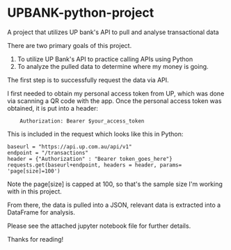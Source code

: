 # UPBANK-python-project
A project that utilizes UP bank's API to pull and analyse transactional data

There are two primary goals of this project. 

1. To utilize UP Bank's API to practice calling APIs using Python
2. To analyze the pulled data to determine where my money is going. 

The first step is to successfully request the data via API.

I first needed to obtain my personal access token from UP, which was done via scanning a QR code with the app. 
Once the personal access token was obtained, it is put into a header:

 		Authorization: Bearer $your_access_token

This is included in the request which looks like this in Python:

    baseurl = "https://api.up.com.au/api/v1"
    endpoint = "/transactions"
    header = {"Authorization" : "Bearer token_goes_here"}
    requests.get(baseurl+endpoint, headers = header, params= 'page[size]=100')

Note the page[size] is capped at 100, so that's the sample size I'm working with in this project. 

From there, the data is pulled into a JSON, relevant data is extracted into a DataFrame for analysis. 

Please see the attached jupyter notebook file for further details.

Thanks for reading!
